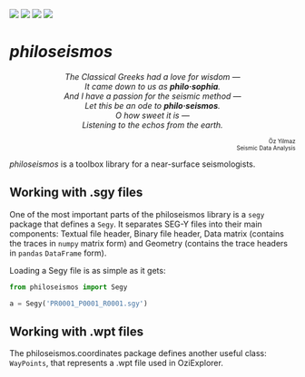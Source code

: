 [![](https://img.shields.io/pypi/v/philoseismos.svg)](https://pypi.org/project/philoseismos/) [![](https://img.shields.io/pypi/pyversions/philoseismos.svg)](https://pypi.org/project/philoseismos/) [![](https://img.shields.io/pypi/l/philoseismos.svg)](https://pypi.org/project/philoseismos/) [![](https://img.shields.io/pypi/format/philoseismos.svg)](https://pypi.org/project/philoseismos/)

# *philoseismos*

<p align="center">
  <i>
    The Classical Greeks had a love for wisdom —  <br>
    It came down to us as <b>philo·sophia</b>.  <br>
    And I have a passion for the seismic method —  <br>
    Let this be an ode to <b>philo·seismos</b>.  <br>
    O how sweet it is —  <br>
    Listening to the echos from the earth. <br>
  </i>
</p>
<p align="right">
  <font size="-3"> Öz Yilmaz <br>
    Seismic Data Analysis </font>
</p>

*philoseismos* is a toolbox library for a near-surface seismologists.

## Working with .sgy files
One of the most important parts of the philoseismos library is a `segy` package
that defines a `Segy`. It separates SEG-Y files into their
main components: Textual file header, Binary file header, Data matrix (contains the traces in
`numpy` matrix form) and Geometry (contains the trace headers in `pandas` `DataFrame` form).

Loading a Segy file is as simple as it gets:
```python
from philoseismos import Segy

a = Segy('PR0001_P0001_R0001.sgy')
```

## Working with .wpt files
The philoseismos.coordinates package defines another useful class: `WayPoints`,
that represents a .wpt file used in OziExplorer.
